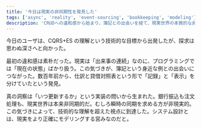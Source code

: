 ```yaml
---
title: '今日は現実の非同期性を発見した'
tags: ['async', 'reality', 'event-sourcing', 'bookkeeping', 'modeling']
description: 'CRUDへの違和感から始まり、簿記との出会いを経て、現実世界の本質的な非同期性への気づきに到達した探求'
---
```


今日のユーザは、CQRS+ES の理解という技術的な目標から出発したが、探求は思わぬ深さへと向かった。

最初の違和感は素朴だった。現実は「出来事の連続」なのに、プログラミングでは「現在の状態」ばかり扱う。この気づきが、簿記という身近な例との出会いにつながった。数百年前から、仕訳と貸借対照表という形で「記録」と「表示」を分けていたという発見。

真の洞察は「いつ更新するか」という実装の問いから生まれた。銀行振込も注文処理も、現実世界は本来非同期的だ。むしろ瞬時の同期を求める方が非現実的。この気づきによって、技術的な理解を超えた視点に到達した。システム設計とは、現実をより正確にモデリングする営みなのだと。
